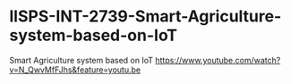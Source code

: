 # llSPS-INT-2739-Smart-Agriculture-system-based-on-IoT
Smart Agriculture system based on IoT
https://www.youtube.com/watch?v=N_QwvMfFJhs&feature=youtu.be
